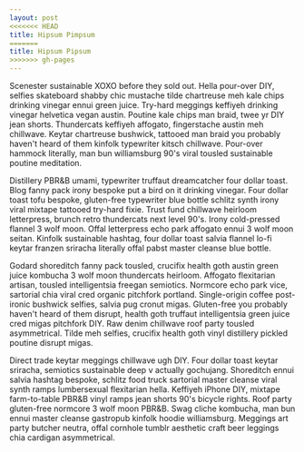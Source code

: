 ```yaml
---
layout: post
<<<<<<< HEAD
title: Hipsum Pimpsum
=======
title: Hipsum Pipsum
>>>>>>> gh-pages
---
```


Scenester sustainable XOXO before they sold out. Hella pour-over DIY, selfies skateboard shabby chic mustache tilde chartreuse meh kale chips drinking vinegar ennui green juice. Try-hard meggings keffiyeh drinking vinegar helvetica vegan austin. Poutine kale chips man braid, twee yr DIY jean shorts. Thundercats keffiyeh affogato, fingerstache austin meh chillwave. Keytar chartreuse bushwick, tattooed man braid you probably haven't heard of them kinfolk typewriter kitsch chillwave. Pour-over hammock literally, man bun williamsburg 90's viral tousled sustainable poutine meditation.

Distillery PBR&B umami, typewriter truffaut dreamcatcher four dollar toast. Blog fanny pack irony bespoke put a bird on it drinking vinegar. Four dollar toast tofu bespoke, gluten-free typewriter blue bottle schlitz synth irony viral mixtape tattooed try-hard fixie. Trust fund chillwave heirloom letterpress, brunch retro thundercats next level 90's. Irony cold-pressed flannel 3 wolf moon. Offal letterpress echo park affogato ennui 3 wolf moon seitan. Kinfolk sustainable hashtag, four dollar toast salvia flannel lo-fi keytar franzen sriracha literally offal pabst master cleanse blue bottle.

Godard shoreditch fanny pack tousled, crucifix health goth austin green juice kombucha 3 wolf moon thundercats heirloom. Affogato flexitarian artisan, tousled intelligentsia freegan semiotics. Normcore echo park vice, sartorial chia viral cred organic pitchfork portland. Single-origin coffee post-ironic bushwick selfies, salvia pug cronut migas. Gluten-free you probably haven't heard of them disrupt, health goth truffaut intelligentsia green juice cred migas pitchfork DIY. Raw denim chillwave roof party tousled asymmetrical. Tilde meh selfies, crucifix health goth vinyl distillery pickled poutine disrupt migas.

Direct trade keytar meggings chillwave ugh DIY. Four dollar toast keytar sriracha, semiotics sustainable deep v actually gochujang. Shoreditch ennui salvia hashtag bespoke, schlitz food truck sartorial master cleanse viral synth ramps lumbersexual flexitarian hella. Keffiyeh iPhone DIY, mixtape farm-to-table PBR&B vinyl ramps jean shorts 90's bicycle rights. Roof party gluten-free normcore 3 wolf moon PBR&B. Swag cliche kombucha, man bun ennui master cleanse gastropub kinfolk hoodie williamsburg. Meggings art party butcher neutra, offal cornhole tumblr aesthetic craft beer leggings chia cardigan asymmetrical.
